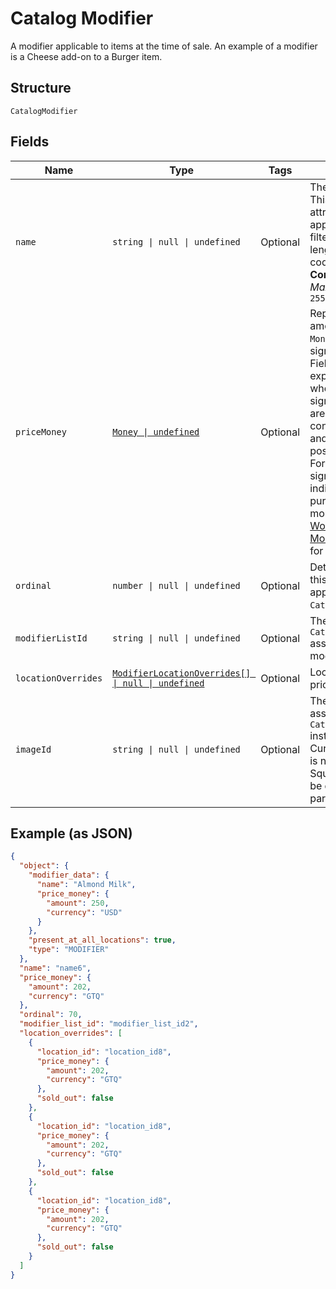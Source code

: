<!-- Optimized: 2025-10-06 -->
<!-- RPM: 1.6.2.1.1.6.2.1_catalog-modifier_20251006 -->
<!-- Session: E2E RPM DNA Application -->
<!-- AOM: RND (Reggie & Dro) -->
<!-- COI: TECHNOLOGY -->
<!-- RPM: HIGH -->
<!-- ACTION: BUILD -->

# Catalog Modifier

A modifier applicable to items at the time of sale. An example of a modifier is a Cheese add-on to a Burger item.

## Structure

`CatalogModifier`

## Fields

| Name | Type | Tags | Description |
|  --- | --- | --- | --- |
| `name` | `string \| null \| undefined` | Optional | The modifier name.  This is a searchable attribute for use in applicable query filters, and its value length is of Unicode code points.<br>**Constraints**: *Maximum Length*: `255` |
| `priceMoney` | [`Money \| undefined`](../../doc/models/money.md) | Optional | Represents an amount of money. `Money` fields can be signed or unsigned.<br>Fields that do not explicitly define whether they are signed or unsigned are<br>considered unsigned and can only hold positive amounts. For signed fields, the<br>sign of the value indicates the purpose of the money transfer. See<br>[Working with Monetary Amounts](https://developer.squareup.com/docs/build-basics/working-with-monetary-amounts)<br>for more information. |
| `ordinal` | `number \| null \| undefined` | Optional | Determines where this `CatalogModifier` appears in the `CatalogModifierList`. |
| `modifierListId` | `string \| null \| undefined` | Optional | The ID of the `CatalogModifierList` associated with this modifier. |
| `locationOverrides` | [`ModifierLocationOverrides[] \| null \| undefined`](../../doc/models/modifier-location-overrides.md) | Optional | Location-specific price overrides. |
| `imageId` | `string \| null \| undefined` | Optional | The ID of the image associated with this `CatalogModifier` instance.<br>Currently this image is not displayed by Square, but is free to be displayed in 3rd party applications. |

## Example (as JSON)

```json
{
  "object": {
    "modifier_data": {
      "name": "Almond Milk",
      "price_money": {
        "amount": 250,
        "currency": "USD"
      }
    },
    "present_at_all_locations": true,
    "type": "MODIFIER"
  },
  "name": "name6",
  "price_money": {
    "amount": 202,
    "currency": "GTQ"
  },
  "ordinal": 70,
  "modifier_list_id": "modifier_list_id2",
  "location_overrides": [
    {
      "location_id": "location_id8",
      "price_money": {
        "amount": 202,
        "currency": "GTQ"
      },
      "sold_out": false
    },
    {
      "location_id": "location_id8",
      "price_money": {
        "amount": 202,
        "currency": "GTQ"
      },
      "sold_out": false
    },
    {
      "location_id": "location_id8",
      "price_money": {
        "amount": 202,
        "currency": "GTQ"
      },
      "sold_out": false
    }
  ]
}
```
